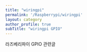 ```yaml
---
title: "wiringpi"
permalink: '/Raspberrypi/wiringpi'
layout: category
author_profile: true
subTitle: "wiringpi GPIO"
---
```


라즈베리파이 GPIO 관련글
